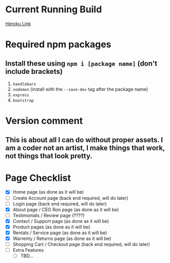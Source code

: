 # Current Running Build
[Heroku Link](https://rb-and-f.herokuapp.com/)

# Required npm packages
## Install these using `npm i [package name]` **(don't include brackets)**

1. `handlebars`
2. `nodemon` (install with the `--save-dev` tag after the package name)
3. `express`
4. `bootstrap`

# Version comment
## This is about all I can do without proper assets. I am a coder not an artist, I make things that work, not things that look pretty.

# Page Checklist
- [x] Home page (as done as it will be)
- [ ] Create Account page (back end required, will do later)
- [ ] Login page (back end required, will do later)
- [x] About page / CEO Ron page (as done as it will be)
- [ ] Testimonials / Review page (????)
- [x] Contact / Support page (as done as it will be)
- [x] Product pages (as done as it will be)
- [x] Rentals / Service page (as done as it will be)
- [x] Warrenty / Returns page (as done as it will be)
- [ ] Shopping Cart / Checkout page (back end required, will do later)
- [ ] Extra Features
    - [ ] TBD...
